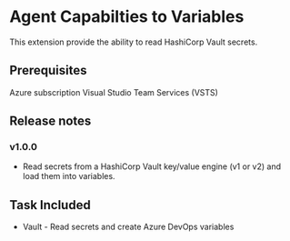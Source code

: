 # Agent Capabilties to Variables

This extension provide the ability to read HashiCorp Vault secrets.

## Prerequisites

Azure subscription
Visual Studio Team Services (VSTS)

## Release notes

### v1.0.0

- Read secrets from a HashiCorp Vault key/value engine (v1 or v2) and load them into variables.

## Task Included

- Vault - Read secrets and create Azure DevOps variables
